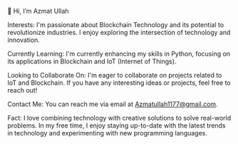 👋 Hi, I’m Azmat Ullah

Interests: I'm passionate about Blockchain Technology and its potential to revolutionize industries. I enjoy exploring the intersection of technology and innovation.

Currently Learning: I'm currently enhancing my skills in Python, focusing on its applications in Blockchain and IoT (Internet of Things).

Looking to Collaborate On: I'm eager to collaborate on projects related to IoT and Blockchain. If you have any interesting ideas or projects, feel free to reach out!

Contact Me: You can reach me via email at Azmatullah1177@gmail.com.

Fact: I love combining technology with creative solutions to solve real-world problems. In my free time, I enjoy staying up-to-date with the latest trends in technology and experimenting with new programming languages.
